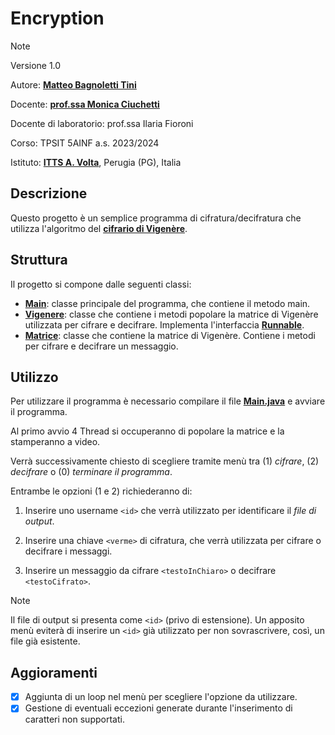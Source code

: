 # Encryption

> [!NOTE]
> Versione 1.0
> 
> Autore: [**Matteo Bagnoletti Tini**](https://github.com/matbagnoletti)
> 
> Docente: [**prof.ssa Monica Ciuchetti**](https://github.com/mciuchetti)
> 
> Docente di laboratorio: prof.ssa Ilaria Fioroni
> 
> Corso: TPSIT 5AINF a.s. 2023/2024
> 
> Istituto: [**ITTS A. Volta**](https://www.avoltapg.edu.it/), Perugia (PG), Italia

## Descrizione
Questo progetto è un semplice programma di cifratura/decifratura che utilizza l'algoritmo del [**cifrario di Vigenère**](https://it.wikipedia.org/wiki/Cifrario_di_Vigen%C3%A8re).

## Struttura
Il progetto si compone dalle seguenti classi:
- [**Main**](Main.java): classe principale del programma, che contiene il metodo main.
- [**Vigenere**](Vigenere.java): classe che contiene i metodi popolare la matrice di Vigenère utilizzata per cifrare e decifrare. Implementa l'interfaccia [**Runnable**](https://docs.oracle.com/javase/8/docs/api/java/lang/Runnable.html).
- [**Matrice**](Matrice.java): classe che contiene la matrice di Vigenère. Contiene i metodi per cifrare e decifrare un messaggio.

## Utilizzo
Per utilizzare il programma è necessario compilare il file [**Main.java**](Main.java) e avviare il programma.

Al primo avvio 4 Thread si occuperanno di popolare la matrice e la stamperanno a video.

Verrà successivamente chiesto di scegliere tramite menù tra (1) *cifrare*, (2) *decifrare* o (0) *terminare il programma*.

Entrambe le opzioni (1 e 2) richiederanno di:

1. Inserire uno username `<id>` che verrà utilizzato per identificare il *file di output*.

2. Inserire una chiave `<verme>` di cifratura, che verrà utilizzata per cifrare o decifrare i messaggi.

3. Inserire un messaggio da cifrare `<testoInChiaro>` o decifrare `<testoCifrato>`.

> [!NOTE]
> Il file di output si presenta come `<id>` (privo di estensione). Un apposito menù eviterà di inserire un `<id>` già utilizzato per non sovrascrivere, così, un file già esistente.

## Aggioramenti

- [x] Aggiunta di un loop nel menù per scegliere l'opzione da utilizzare.
- [x] Gestione di eventuali eccezioni generate durante l'inserimento di caratteri non supportati.